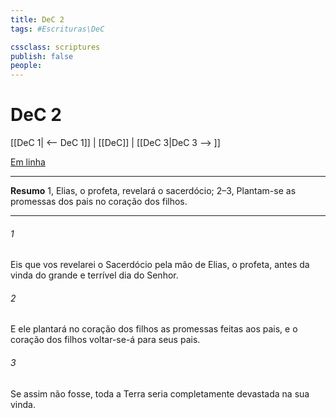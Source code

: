 ```yaml
---
title: DeC 2
tags: #Escrituras\DeC

cssclass: scriptures
publish: false
people:
---
```


# DeC 2
[[DeC 1| <-- DeC 1]] | [[DeC]] | [[DeC 3|DeC 3 --> ]]

[Em linha](https://churchofjesuschrist.org/study/scriptures/dc-testament/dc/2?lang=por)

---
__Resumo__
1, Elias, o profeta, revelará o sacerdócio; 2–3, Plantam-se as promessas dos pais no coração dos filhos.

---
###### 1 
Eis que vos revelarei o Sacerdócio pela mão de Elias, o profeta, antes da vinda do grande e terrível dia do Senhor.

###### 2 
E ele plantará no coração dos filhos as promessas feitas aos pais, e o coração dos filhos voltar-se-á para seus pais.

###### 3 
Se assim não fosse, toda a Terra seria completamente devastada na sua vinda.

